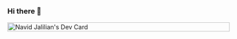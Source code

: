 ### Hi there 👋

<!--
**Navidj1360/navidj1360** is a ✨ _special_ ✨ repository because its `README.md` (this file) appears on your GitHub profile.

Here are some ideas to get you started:

- 🔭 I’m currently working on ...
- 🌱 I’m currently learning ...
- 👯 I’m looking to collaborate on ...
- 🤔 I’m looking for help with ...
- 💬 Ask me about ...
- 📫 How to reach me: ...
- 😄 Pronouns: ...
- ⚡ Fun fact: ...
-->

<a href="https://app.daily.dev/navidjJalilian" style="display:flex; justifuy-content:flex-end"><img src="https://api.daily.dev/devcards/80e16af9709e4b9b8f869773d8e56e34.png?r=hrf" width="100%" alt="Navid Jalilian's Dev Card"/></a>
